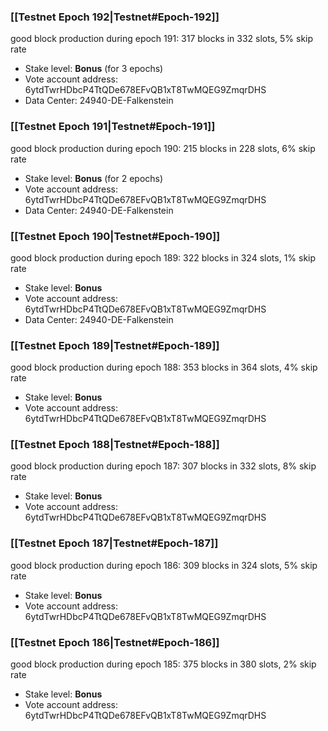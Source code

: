 ### [[Testnet Epoch 192|Testnet#Epoch-192]]
good block production during epoch 191: 317 blocks in 332 slots, 5% skip rate
* Stake level: **Bonus** (for 3 epochs)
* Vote account address: 6ytdTwrHDbcP4TtQDe678EFvQB1xT8TwMQEG9ZmqrDHS
* Data Center: 24940-DE-Falkenstein
### [[Testnet Epoch 191|Testnet#Epoch-191]]
good block production during epoch 190: 215 blocks in 228 slots, 6% skip rate
* Stake level: **Bonus** (for 2 epochs)
* Vote account address: 6ytdTwrHDbcP4TtQDe678EFvQB1xT8TwMQEG9ZmqrDHS
* Data Center: 24940-DE-Falkenstein
### [[Testnet Epoch 190|Testnet#Epoch-190]]
good block production during epoch 189: 322 blocks in 324 slots, 1% skip rate
* Stake level: **Bonus**
* Vote account address: 6ytdTwrHDbcP4TtQDe678EFvQB1xT8TwMQEG9ZmqrDHS
* Data Center: 24940-DE-Falkenstein
### [[Testnet Epoch 189|Testnet#Epoch-189]]
good block production during epoch 188: 353 blocks in 364 slots, 4% skip rate
* Stake level: **Bonus**
* Vote account address: 6ytdTwrHDbcP4TtQDe678EFvQB1xT8TwMQEG9ZmqrDHS
### [[Testnet Epoch 188|Testnet#Epoch-188]]
good block production during epoch 187: 307 blocks in 332 slots, 8% skip rate
* Stake level: **Bonus**
* Vote account address: 6ytdTwrHDbcP4TtQDe678EFvQB1xT8TwMQEG9ZmqrDHS
### [[Testnet Epoch 187|Testnet#Epoch-187]]
good block production during epoch 186: 309 blocks in 324 slots, 5% skip rate
* Stake level: **Bonus**
* Vote account address: 6ytdTwrHDbcP4TtQDe678EFvQB1xT8TwMQEG9ZmqrDHS
### [[Testnet Epoch 186|Testnet#Epoch-186]]
good block production during epoch 185: 375 blocks in 380 slots, 2% skip rate
* Stake level: **Bonus**
* Vote account address: 6ytdTwrHDbcP4TtQDe678EFvQB1xT8TwMQEG9ZmqrDHS